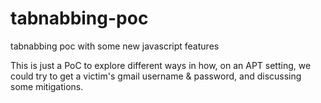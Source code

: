 # tabnabbing-poc
tabnabbing poc with some new javascript features


This is just a PoC to explore different ways in how, on an APT setting, we could try to get a victim's gmail username & password,
and discussing some mitigations.
